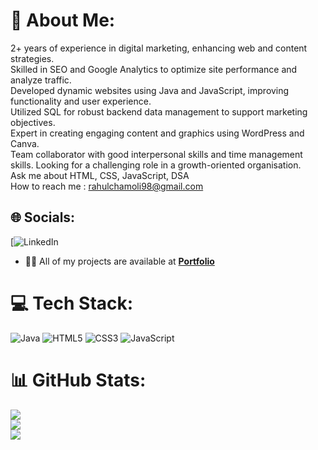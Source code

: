 # 💫 About Me:
2+ years of experience in digital marketing, enhancing web and content strategies.<br>
Skilled in SEO and Google Analytics to optimize site performance and analyze traffic.<br>
Developed dynamic websites using Java and JavaScript, improving functionality and user experience.<br>
Utilized SQL for robust backend data management to support marketing objectives.<br>
Expert in creating engaging content and graphics using WordPress and Canva.<br>
Team collaborator with good interpersonal skills and time management skills. Looking for a challenging role in a growth-oriented organisation.<br>Ask me about HTML, CSS, JavaScript, DSA<br>How to reach me : rahulchamoli98@gmail.com


## 🌐 Socials:
[![LinkedIn](https://www.linkedin.com/in/rahul-chamoli-027687329/) 
- 👨‍💻 All of my projects are available at **[Portfolio](https://rahulchamoli12.github.io/)**

# 💻 Tech Stack:
![Java](https://img.shields.io/badge/java-%23ED8B00.svg?style=flat&logo=java&logoColor=white) ![HTML5](https://img.shields.io/badge/html5-%23E34F26.svg?style=flat&logo=html5&logoColor=white) ![CSS3](https://img.shields.io/badge/css3-%231572B6.svg?style=flat&logo=css3&logoColor=white) ![JavaScript](https://img.shields.io/badge/javascript-%23323330.svg?style=flat&logo=javascript&logoColor=%23F7DF1E)
# 📊 GitHub Stats:
![](https://github-readme-stats.vercel.app/api?username=rahulchamoli12&theme=radical&hide_border=true&include_all_commits=false&count_private=false)<br/>
![](https://github-readme-streak-stats.herokuapp.com/?user=rahulchamoli12&theme=radical&hide_border=true)<br/>
![](https://github-readme-stats.vercel.app/api/top-langs/?username=rahulchamoli12&theme=radical&hide_border=true&include_all_commits=false&count_private=false&layout=compact)

<!-- Proudly created with GPRM ( https://gprm.itsvg.in ) -->
